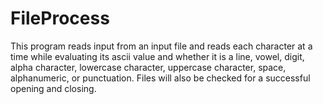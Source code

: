 # FileProcess
This program reads input from an input file and reads each character at a time while evaluating its ascii value and whether it is a line, vowel, digit, alpha character, lowercase character, uppercase character, space, alphanumeric, or punctuation. Files will also be checked for a successful opening and closing.
